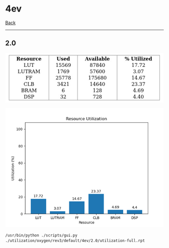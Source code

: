 # 4ev

[Back](<../rev3.md>)

---

## 2.0

<p align="center">
	<img src="../../../../../images/oxygen/rev3/default/4ev/2.0/table.jpg" />
</p>

<p align="center">
	<img src="../../../../../images/oxygen/rev3/default/4ev/2.0/graph.png" />
</p>

`/usr/bin/python ./scripts/gui.py ./utilization/oxygen/rev3/default/4ev/2.0/utilization-full.rpt`

